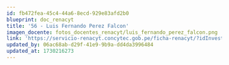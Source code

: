 ```yaml
---
id: fb472fea-45c4-44a6-8ecd-929e83afd2b0
blueprint: doc_renacyt
title: '56 - Luis Fernando Perez Falcon'
imagen_docente: fotos_docentes_renacyt/luis_fernando_perez_falcon.png
link: 'https://servicio-renacyt.concytec.gob.pe/ficha-renacyt/?idInvestigador=3561'
updated_by: 06ac68ab-d29f-41e9-9b9a-dd4da3996484
updated_at: 1730216273
---
```

